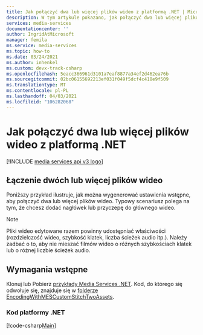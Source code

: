 ```yaml
---
title: Jak połączyć dwa lub więcej plików wideo z platformą .NET | Microsoft Docs
description: W tym artykule pokazano, jak połączyć dwa lub więcej plików wideo.
services: media-services
documentationcenter: ''
author: IngridAtMicrosoft
manager: femila
ms.service: media-services
ms.topic: how-to
ms.date: 03/24/2021
ms.author: inhenkel
ms.custom: devx-track-csharp
ms.openlocfilehash: 5eacc366961d3101a7eaf8877a34ef2d462ea76b
ms.sourcegitcommit: 02bc06155692213ef031f049f5dcf4c418e9f509
ms.translationtype: MT
ms.contentlocale: pl-PL
ms.lasthandoff: 04/03/2021
ms.locfileid: "106282068"
---
```

# <a name="how-to-stitch-two-or-more-video-files-with-net"></a>Jak połączyć dwa lub więcej plików wideo z platformą .NET

[!INCLUDE [media services api v3 logo](./includes/v3-hr.md)]

## <a name="stitch-two-or-more-video-files"></a>Łączenie dwóch lub więcej plików wideo

Poniższy przykład ilustruje, jak można wygenerować ustawienia wstępne, aby połączyć dwa lub więcej plików wideo. Typowy scenariusz polega na tym, że chcesz dodać nagłówek lub przyczepę do głównego wideo.

> [!NOTE]
> Pliki wideo edytowane razem powinny udostępniać właściwości (rozdzielczość wideo, szybkość klatek, liczba ścieżek audio itp.). Należy zadbać o to, aby nie mieszać filmów wideo o różnych szybkościach klatek lub o różnej liczbie ścieżek audio.

## <a name="prerequisites"></a>Wymagania wstępne

Klonuj lub Pobierz [przykłady Media Services .NET](https://github.com/Azure-Samples/media-services-v3-dotnet/).  Kod, do którego się odwołuje się, znajduje się w [folderze EncodingWithMESCustomStitchTwoAssets](https://github.com/Azure-Samples/media-services-v3-dotnet/blob/main/VideoEncoding/EncodingWithMESCustomStitchTwoAssets/Program.cs).

### <a name="net-code"></a>Kod platformy .NET

[!code-csharp[Main](../../../media-services-v3-dotnet/VideoEncoding/EncodingWithMESCustomStitchTwoAssets/Program.cs)]
